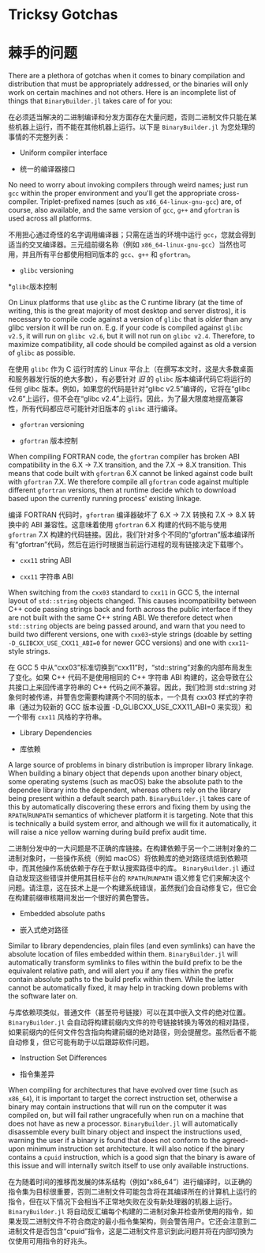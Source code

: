 
# Tricksy Gotchas

# 棘手的问题


There are a plethora of gotchas when it comes to binary compilation and distribution that must be appropriately addressed, or the binaries will only work on certain machines and not others.  Here is an incomplete list of things that `BinaryBuilder.jl` takes care of for you:

在必须适当解决的二进制编译和分发方面存在大量问题，否则二进制文件只能在某些机器上运行，而不能在其他机器上运行。以下是 `BinaryBuilder.jl` 为您处理的事情的不完整列表：


* Uniform compiler interface

* 统一的编译器接口


No need to worry about invoking compilers through weird names; just run `gcc` within the proper environment and you'll get the appropriate cross-compiler.  Triplet-prefixed names (such as `x86_64-linux-gnu-gcc`) are, of course, also available, and the same version of `gcc`, `g++` and `gfortran` is used across all platforms.

不用担心通过奇怪的名字调用编译器；只需在适当的环境中运行 `gcc`，您就会得到适当的交叉编译器。三元组前缀名称（例如 `x86_64-linux-gnu-gcc`）当然也可用，并且所有平台都使用相同版本的 `gcc`、`g++` 和 `gfortran`。


* `glibc` versioning

*`glibc`版本控制


On Linux platforms that use `glibc` as the C runtime library (at the time of writing, this is the great majority of most desktop and server distros), it is necessary to compile code against a version of `glibc` that is _older_ than any glibc version it will be run on.  E.g. if your code is compiled against `glibc v2.5`, it will run on `glibc v2.6`, but it will not run on `glibc v2.4`.  Therefore, to maximize compatibility, all code should be compiled against as old a version of `glibc` as possible.

在使用 `glibc` 作为 C 运行时库的 Linux 平台上（在撰写本文时，这是大多数桌面和服务器发行版的绝大多数），有必要针对 _旧_ 的 `glibc` 版本编译代码它将运行的任何 glibc 版本。例如，如果您的代码是针对“glibc v2.5”编译的，它将在“glibc v2.6”上运行，但不会在“glibc v2.4”上运行。因此，为了最大限度地提高兼容性，所有代码都应尽可能针对旧版本的 `glibc` 进行编译。


* `gfortran` versioning

* `gfortran` 版本控制


When compiling FORTRAN code, the `gfortran` compiler has broken ABI compatibility in the 6.X -> 7.X transition, and the 7.X -> 8.X transition.  This means that code built with `gfortran` 6.X cannot be linked against code built with `gfortran` 7.X.  We therefore compile all `gfortran` code against multiple different `gfortran` versions, then at runtime decide which to download based upon the currently running process' existing linkage.

编译 FORTRAN 代码时，`gfortran` 编译器破坏了 6.X -> 7.X 转换和 7.X -> 8.X 转换中的 ABI 兼容性。这意味着使用 `gfortran` 6.X 构建的代码不能与使用 `gfortran` 7.X 构建的代码链接。因此，我们针对多个不同的“gfortran”版本编译所有“gfortran”代码，然后在运行时根据当前运行进程的现有链接决定下载哪个。


* `cxx11` string ABI

* `cxx11` 字符串 ABI


When switching from the `cxx03` standard to `cxx11` in GCC 5, the internal layout of `std::string` objects changed.  This causes incompatibility between C++ code passing strings back and forth across the public interface if they are not built with the same C++ string ABI.  We therefore detect when `std::string` objects are being passed around, and warn that you need to build two different versions, one with `cxx03`-style strings (doable by setting `-D_GLIBCXX_USE_CXX11_ABI=0` for newer GCC versions) and one with `cxx11`-style strings.

在 GCC 5 中从“cxx03”标准切换到“cxx11”时，“std::string”对象的内部布局发生了变化。如果 C++ 代码不是使用相同的 C++ 字符串 ABI 构建的，这会导致在公共接口上来回传递字符串的 C++ 代码之间不兼容。因此，我们检测 std::string 对象何时被传递，并警告您需要构建两个不同的版本，一个具有 cxx03 样式的字符串（通过为较新的 GCC 版本设置 -D_GLIBCXX_USE_CXX11_ABI=0 来实现）和一个带有 `cxx11` 风格的字符串。


* Library Dependencies

* 库依赖


A large source of problems in binary distribution is improper library linkage.  When building a binary object that depends upon another binary object, some operating systems (such as macOS) bake the absolute path to the dependee library into the dependent, whereas others rely on the library being present within a default search path.  `BinaryBuilder.jl` takes care of this by automatically discovering these errors and fixing them by using the `RPATH`/`RUNPATH` semantics of whichever platform it is targeting.  Note that this is technically a build system error, and although we will fix it automatically, it will raise a nice yellow warning during build prefix audit time.

二进制分发中的一大问题是不正确的库链接。在构建依赖于另一个二进制对象的二进制对象时，一些操作系统（例如 macOS）将依赖库的绝对路径烘焙到依赖项中，而其他操作系统依赖于存在于默认搜索路径中的库。 `BinaryBuilder.jl` 通过自动发现这些错误并使用其目标平台的 `RPATH`/`RUNPATH` 语义修复它们来解决这个问题。请注意，这在技术上是一个构建系统错误，虽然我们会自动修复它，但它会在构建前缀审核期间发出一个很好的黄色警告。


* Embedded absolute paths

* 嵌入式绝对路径


Similar to library dependencies, plain files (and even symlinks) can have the absolute location of files embedded within them.  `BinaryBuilder.jl` will automatically transform symlinks to files within the build prefix to be the equivalent relative path, and will alert you if any files within the prefix contain absolute paths to the build prefix within them.  While the latter cannot be automatically fixed, it may help in tracking down problems with the software later on.

与库依赖项类似，普通文件（甚至符号链接）可以在其中嵌入文件的绝对位置。 `BinaryBuilder.jl` 会自动将构建前缀内文件的符号链接转换为等效的相对路径，如果前缀内的任何文件包含指向构建前缀的绝对路径，则会提醒您。虽然后者不能自动修复，但它可能有助于以后跟踪软件问题。


* Instruction Set Differences

* 指令集差异


When compiling for architectures that have evolved over time (such as `x86_64`), it is important to target the correct instruction set, otherwise a binary may contain instructions that will run on the computer it was compiled on, but will fail rather ungracefully when run on a machine that does not have as new a processor.  `BinaryBuilder.jl` will automatically disassemble every built binary object and inspect the instructions used, warning the user if a binary is found that does not conform to the agreed-upon minimum instruction set architecture.  It will also notice if the binary contains a `cpuid` instruction, which is a good sign that the binary is aware of this issue and will internally switch itself to use only available instructions.

在为随着时间的推移而发展的体系结构（例如“x86_64”）进行编译时，以正确的指令集为目标很重要，否则二进制文件可能包含将在其编译所在的计算机上运行的指令，但在以下情况下会相当不正常地失败在没有新处理器的机器上运行。 `BinaryBuilder.jl` 将自动反汇编每个构建的二进制对象并检查所使用的指令，如果发现二进制文件不符合商定的最小指令集架构，则会警告用户。它还会注意到二进制文件是否包含“cpuid”指令，这是二进制文件意识到此问题并将在内部切换为仅使用可用指令的好兆头。

